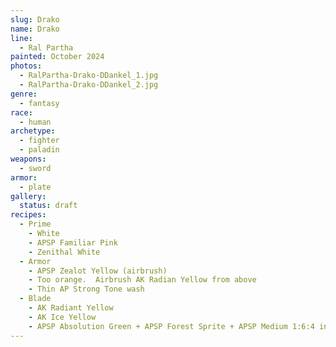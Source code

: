 ```yaml
---
slug: Drako
name: Drako
line:
  - Ral Partha
painted: October 2024
photos:
  - RalPartha-Drako-DDankel_1.jpg
  - RalPartha-Drako-DDankel_2.jpg
genre:
  - fantasy
race:
  - human
archetype:
  - fighter
  - paladin
weapons:
  - sword
armor:
  - plate
gallery:
  status: draft
recipes:
  - Prime
    - White
    - APSP Familiar Pink
    - Zenithal White
  - Armor
    - APSP Zealot Yellow (airbrush)
    - Too orange.  Airbrush AK Radian Yellow from above
    - Thin AP Strong Tone wash
  - Blade
    - AK Radiant Yellow
    - AK Ice Yellow
    - APSP Absolution Green + APSP Forest Sprite + APSP Medium 1:6:4 in a couple of glazes
---
```

